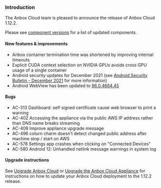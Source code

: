 ### Introduction

The Anbox Cloud team is pleased to announce the release of Anbox Cloud 1.12.2.

Please see [component versions](https://anbox-cloud.io/docs/component-versions) for a list of updated components.

#### New features & improvements

 * Anbox container termination time was shortened by improving internal timeouts
 * Explicit CUDA context selection on NVIDIA GPUs avoids cross GPU usage of a single container
 * Android security updates for December 2021 (see [Android Security Bulletin - December 2021](https://source.android.com/security/bulletin/2021-12-01) for more information)
 * Android WebView has been updated to [96.0.4664.45](https://chromereleases.googleblog.com/2021/11/stable-channel-update-for-desktop.html)

#### Bugs

* AC-313 Dashboard: self signed certificate cause web browser to print a warning
* AC-402 Accessing the appliance via the public AWS IP address rather than DNS name breaks streaming
* AC-408 Improve appliance upgrade message
* AC-496 coturn charm doesn't detect changed public address after machine stop / start on AWS
* AC-578 Settings app crashes when clicking on "Connected Devices"
* AC-580 Android 12: Unhandled netlink message warnings in system log

#### Upgrade instructions

See [Upgrade Anbox Cloud](https://anbox-cloud.io/docs/howto/update/upgrade-anbox) or [Upgrade the Anbox Cloud Appliance](https://anbox-cloud.io/docs/howto/update/upgrade-appliance) for instructions on how to update your Anbox Cloud deployment to the 1.12.2 release.
